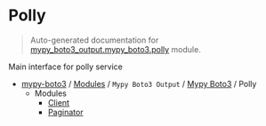 # Polly

> Auto-generated documentation for [mypy_boto3_output.mypy_boto3.polly](https://github.com/vemel/mypy_boto3/blob/master/mypy_boto3_output/mypy_boto3/polly/__init__.py) module.

Main interface for polly service

- [mypy-boto3](../../../README.md#mypy_boto3) / [Modules](../../../MODULES.md#mypy-boto3-modules) / `Mypy Boto3 Output` / [Mypy Boto3](../index.md#mypy-boto3) / Polly
    - Modules
        - [Client](client.md#client)
        - [Paginator](paginator.md#paginator)
